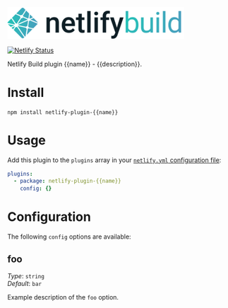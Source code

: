 <img src="static/logo.png" width="400"/><br>

[![Netlify Status](https://api.netlify.com/api/v1/badges/{{siteId}}/deploy-status)](https://app.netlify.com/sites/{{username}}/deploys)

Netlify Build plugin {{name}} - {{description}}.

# Install

```
npm install netlify-plugin-{{name}}
```

# Usage

Add this plugin to the `plugins` array in your
[`netlify.yml` configuration file](https://docs.netlify.com/configure-builds/file-based-configuration):

```yml
plugins:
  - package: netlify-plugin-{{name}}
    config: {}
```

# Configuration

The following `config` options are available:

## foo

_Type_: `string`\
_Default_: `bar`

Example description of the `foo` option.
